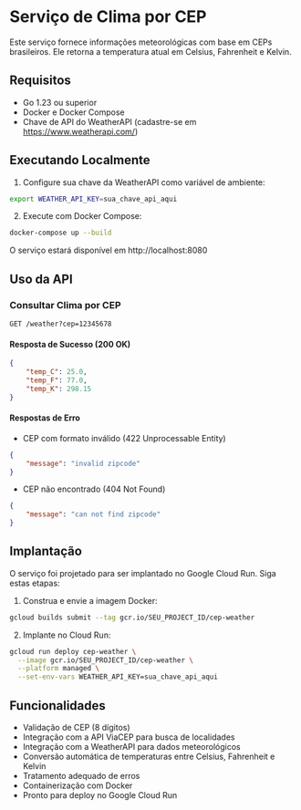 # Serviço de Clima por CEP

Este serviço fornece informações meteorológicas com base em CEPs brasileiros. Ele retorna a temperatura atual em Celsius, Fahrenheit e Kelvin.

## Requisitos

- Go 1.23 ou superior
- Docker e Docker Compose
- Chave de API do WeatherAPI (cadastre-se em https://www.weatherapi.com/)

## Executando Localmente

1. Configure sua chave da WeatherAPI como variável de ambiente:
```bash
export WEATHER_API_KEY=sua_chave_api_aqui
```

2. Execute com Docker Compose:
```bash
docker-compose up --build
```

O serviço estará disponível em http://localhost:8080

## Uso da API

### Consultar Clima por CEP

```
GET /weather?cep=12345678
```

#### Resposta de Sucesso (200 OK)
```json
{
    "temp_C": 25.0,
    "temp_F": 77.0,
    "temp_K": 298.15
}
```

#### Respostas de Erro

- CEP com formato inválido (422 Unprocessable Entity)
```json
{
    "message": "invalid zipcode"
}
```

- CEP não encontrado (404 Not Found)
```json
{
    "message": "can not find zipcode"
}
```

## Implantação

O serviço foi projetado para ser implantado no Google Cloud Run. Siga estas etapas:

1. Construa e envie a imagem Docker:
```bash
gcloud builds submit --tag gcr.io/SEU_PROJECT_ID/cep-weather
```

2. Implante no Cloud Run:
```bash
gcloud run deploy cep-weather \
  --image gcr.io/SEU_PROJECT_ID/cep-weather \
  --platform managed \
  --set-env-vars WEATHER_API_KEY=sua_chave_api_aqui
```

## Funcionalidades

- Validação de CEP (8 dígitos)
- Integração com a API ViaCEP para busca de localidades
- Integração com a WeatherAPI para dados meteorológicos
- Conversão automática de temperaturas entre Celsius, Fahrenheit e Kelvin
- Tratamento adequado de erros
- Containerização com Docker
- Pronto para deploy no Google Cloud Run 
